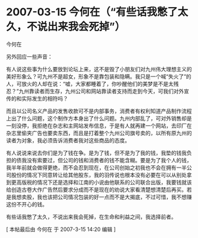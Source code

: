 # 2007-03-15 今何在（“有些话我憋了太久，不说出来我会死掉”）

今何在

另外回应一些声音：

有人说这些事为什么要放到论坛上来，这不是毁了小朋友们对九州伟大理想主义的美好形象么？可九州不是超女，形象不是靠包装和隐瞒。我只是一个喊“失火了”的人，可放火的人却在说：“嘘，大家都睡着了，你吵醒他们的美梦是不是太残忍？”九州靠读者而生存，九州公司和网站靠读者支持而走到今天，可我们对外宣传的和实际发生的相符吗？

而且以公司名义产品的发售收款可不是内部事务，消费者有权利知道产品制作流程上出了什么问题，这个制作方本身出了什么问题。九州内部乱了，可对外销售却是一刻没停，我拒绝在杂志和主网站发布信息，于是有人就再建一个网站，去印厂在杂志里偷夹广告也要卖东西，而且是打着整个九州公司旗号卖的，以所有原九州的读者为对象，我必须告诉消费者我对这些商品的态度。

&#x20;

有人说说来说去你们是为了钱在争。是为了钱，但不是为了我的钱，我垫的钱我负担的债我没有索要过，但公司的钱和消费者的钱不能含糊。要是为了我个人的钱，我半年前就会做得更绝，而不会忍到现在，在公司创始之初我也不会在拥有一半公司股份的情况下同意转让给其他股东，我的羽传说也根本没有必要在可以从别处拿到更高版税的情况下还是选择和江南的小说由他联系的公司联合出版，我要钱就该给创造古卷大作广告然后要求分成而不是现在的劝说大家看清楚想清楚后再买。若是我想卖股，我也该把公司情况包装的好一点而不是大揭底，不过可惜，我不想赚这份不开心的钱。

有些话我憋了太久，不说出来我会死掉，在生命和利益之间，我选择前者。

&#x20;

\[ 本帖最后由 今何在 于 2007-3-15 14:20 编辑 ]
